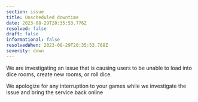 ```yaml
---
section: issue
title: Unscheduled downtime
date: 2023-08-29T20:35:53.776Z
resolved: false
draft: false
informational: false
resolvedWhen: 2023-08-29T20:35:53.788Z
severity: down
---
```

We are investigating an issue that is causing users to be unable to load into dice rooms, create new rooms, or roll dice.

W﻿e apologize for any interruption to your games while we investigate the issue and bring the service back online
